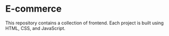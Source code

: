 # E-commerce 
This repository contains a collection of frontend. Each project is built using HTML, CSS, and JavaScript.

